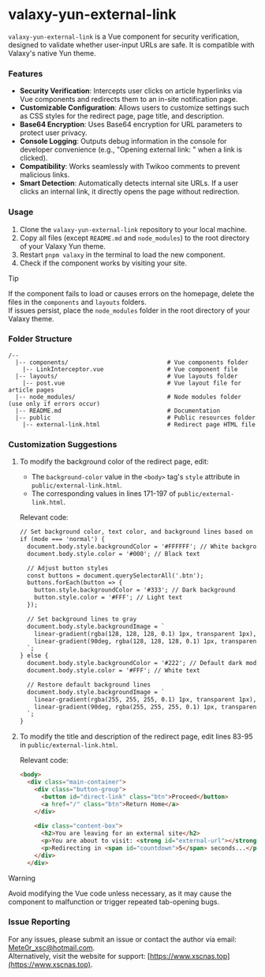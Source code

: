 # valaxy-yun-external-link  

`valaxy-yun-external-link` is a Vue component for security verification, designed to validate whether user-input URLs are safe. It is compatible with Valaxy's native Yun theme.  

### Features  

- **Security Verification**: Intercepts user clicks on article hyperlinks via Vue components and redirects them to an in-site notification page.  
- **Customizable Configuration**: Allows users to customize settings such as CSS styles for the redirect page, page title, and description.  
- **Base64 Encryption**: Uses Base64 encryption for URL parameters to protect user privacy.  
- **Console Logging**: Outputs debug information in the console for developer convenience (e.g., "Opening external link: " when a link is clicked).  
- **Compatibility**: Works seamlessly with Twikoo comments to prevent malicious links.  
- **Smart Detection**: Automatically detects internal site URLs. If a user clicks an internal link, it directly opens the page without redirection.  

### Usage  
1. Clone the `valaxy-yun-external-link` repository to your local machine.  
2. Copy all files (except `README.md` and `node_modules`) to the root directory of your Valaxy Yun theme.  
3. Restart `pnpm valaxy` in the terminal to load the new component.  
4. Check if the component works by visiting your site.  


> [!TIP]  
> If the component fails to load or causes errors on the homepage, delete the files in the `components` and `layouts` folders.  
> If issues persist, place the `node_modules` folder in the root directory of your Valaxy theme.  


### Folder Structure  

```  
/--  
  |-- components/                            # Vue components folder  
    |-- LinkInterceptor.vue                  # Vue component file  
  |-- layouts/                               # Vue layouts folder  
    |-- post.vue                             # Vue layout file for article pages  
  |-- node_modules/                          # Node modules folder (use only if errors occur)  
  |-- README.md                              # Documentation  
  |-- public                                 # Public resources folder  
    |-- external-link.html                   # Redirect page HTML file  
```  

### Customization Suggestions  
1. To modify the background color of the redirect page, edit:  
   - The `background-color` value in the `<body>` tag's `style` attribute in `public/external-link.html`.  
   - The corresponding values in lines 171-197 of `public/external-link.html`.  

   Relevant code:  
   ```html  
   // Set background color, text color, and background lines based on mode  
   if (mode === 'normal') {  
     document.body.style.backgroundColor = '#FFFFFF'; // White background  
     document.body.style.color = '#000'; // Black text  

     // Adjust button styles  
     const buttons = document.querySelectorAll('.btn');  
     buttons.forEach(button => {  
       button.style.backgroundColor = '#333'; // Dark background  
       button.style.color = '#FFF'; // Light text  
     });  

     // Set background lines to gray  
     document.body.style.backgroundImage = `  
       linear-gradient(rgba(128, 128, 128, 0.1) 1px, transparent 1px),  
       linear-gradient(90deg, rgba(128, 128, 128, 0.1) 1px, transparent 1px)  
     `;  
   } else {  
     document.body.style.backgroundColor = '#222'; // Default dark mode background  
     document.body.style.color = '#FFF'; // White text  

     // Restore default background lines  
     document.body.style.backgroundImage = `  
       linear-gradient(rgba(255, 255, 255, 0.1) 1px, transparent 1px),  
       linear-gradient(90deg, rgba(255, 255, 255, 0.1) 1px, transparent 1px)  
     `;  
   }  
   ```  

2. To modify the title and description of the redirect page, edit lines 83-95 in `public/external-link.html`.  

   Relevant code:  
   ```html  
   <body>  
     <div class="main-container">  
       <div class="button-group">  
         <button id="direct-link" class="btn">Proceed</button>  
         <a href="/" class="btn">Return Home</a>  
       </div>  
       
       <div class="content-box">  
         <h2>You are leaving for an external site</h2>  
         <p>You are about to visit: <strong id="external-url"></strong></p>  
         <p>Redirecting in <span id="countdown">5</span> seconds...</p>  
       </div>  
     </div>  
   ```  


> [!WARNING]  
> Avoid modifying the Vue code unless necessary, as it may cause the component to malfunction or trigger repeated tab-opening bugs.  


### Issue Reporting  
For any issues, please submit an issue or contact the author via email: Mete0r_xsc@hotmail.com.  
Alternatively, visit the website for support: [https://www.xscnas.top](https://www.xscnas.top).